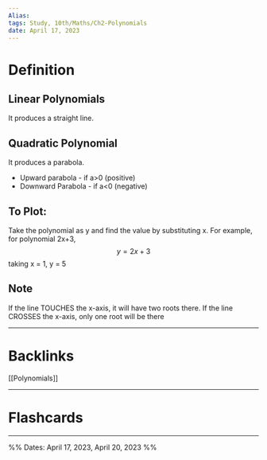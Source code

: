 ```yaml
---
Alias:
tags: Study, 10th/Maths/Ch2-Polynomials
date: April 17, 2023
---
```

# Definition
## Linear Polynomials
It produces a straight line.
## Quadratic Polynomial
It produces a parabola.
- Upward parabola - if a>0 (positive)
- Downward Parabola - if a<0 (negative)

## To Plot:
Take the polynomial as y and find the value by substituting x.
For example, for polynomial 2x+3,
$$
y = 2x+3
$$
taking x = 1,
y = 5

## Note
If the line TOUCHES the x-axis, it will have two roots there.
If the line CROSSES the x-axis, only one root will be there

---
# Backlinks

[[Polynomials]]

---
# Flashcards


---

%%
Dates: April 17, 2023, April 20, 2023
%%